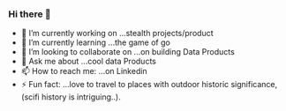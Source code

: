 ### Hi there 👋



- 🔭 I’m currently working on ...stealth projects/product
- 🌱 I’m currently learning ...the game of go
- 👯 I’m looking to collaborate on ...on building Data Products
- 💬 Ask me about ...cool data Products
- 📫 How to reach me: ...on Linkedin
- ⚡ Fun fact: ...love to travel to places with outdoor historic significance, (scifi history is intriguing..).
